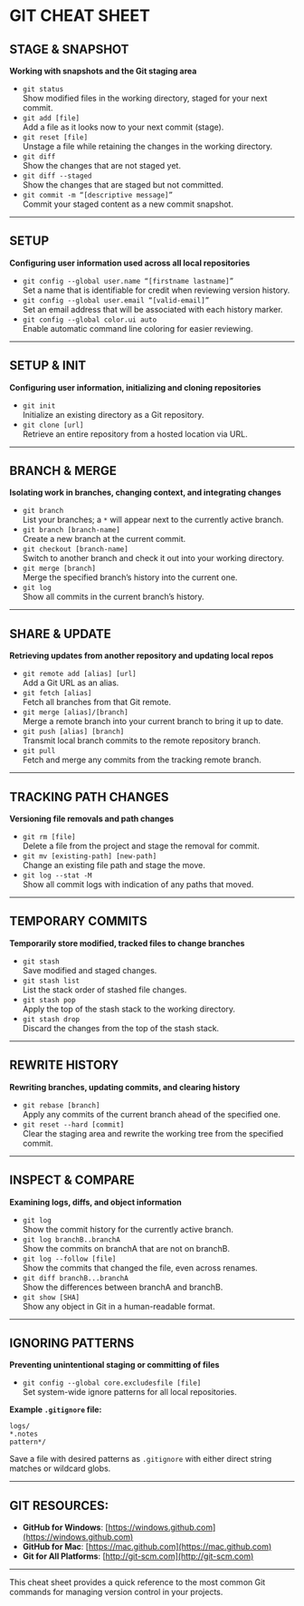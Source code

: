 
# GIT CHEAT SHEET

## STAGE & SNAPSHOT  
**Working with snapshots and the Git staging area**  
- `git status`  
  Show modified files in the working directory, staged for your next commit.
- `git add [file]`  
  Add a file as it looks now to your next commit (stage).
- `git reset [file]`  
  Unstage a file while retaining the changes in the working directory.
- `git diff`  
  Show the changes that are not staged yet.
- `git diff --staged`  
  Show the changes that are staged but not committed.
- `git commit -m “[descriptive message]”`  
  Commit your staged content as a new commit snapshot.

---

## SETUP  
**Configuring user information used across all local repositories**  
- `git config --global user.name “[firstname lastname]”`  
  Set a name that is identifiable for credit when reviewing version history.
- `git config --global user.email “[valid-email]”`  
  Set an email address that will be associated with each history marker.
- `git config --global color.ui auto`  
  Enable automatic command line coloring for easier reviewing.

---

## SETUP & INIT  
**Configuring user information, initializing and cloning repositories**  
- `git init`  
  Initialize an existing directory as a Git repository.
- `git clone [url]`  
  Retrieve an entire repository from a hosted location via URL.

---

## BRANCH & MERGE  
**Isolating work in branches, changing context, and integrating changes**  
- `git branch`  
  List your branches; a `*` will appear next to the currently active branch.
- `git branch [branch-name]`  
  Create a new branch at the current commit.
- `git checkout [branch-name]`  
  Switch to another branch and check it out into your working directory.
- `git merge [branch]`  
  Merge the specified branch’s history into the current one.
- `git log`  
  Show all commits in the current branch’s history.

---

## SHARE & UPDATE  
**Retrieving updates from another repository and updating local repos**  
- `git remote add [alias] [url]`  
  Add a Git URL as an alias.
- `git fetch [alias]`  
  Fetch all branches from that Git remote.
- `git merge [alias]/[branch]`  
  Merge a remote branch into your current branch to bring it up to date.
- `git push [alias] [branch]`  
  Transmit local branch commits to the remote repository branch.
- `git pull`  
  Fetch and merge any commits from the tracking remote branch.

---

## TRACKING PATH CHANGES  
**Versioning file removals and path changes**  
- `git rm [file]`  
  Delete a file from the project and stage the removal for commit.
- `git mv [existing-path] [new-path]`  
  Change an existing file path and stage the move.
- `git log --stat -M`  
  Show all commit logs with indication of any paths that moved.

---

## TEMPORARY COMMITS  
**Temporarily store modified, tracked files to change branches**  
- `git stash`  
  Save modified and staged changes.
- `git stash list`  
  List the stack order of stashed file changes.
- `git stash pop`  
  Apply the top of the stash stack to the working directory.
- `git stash drop`  
  Discard the changes from the top of the stash stack.

---

## REWRITE HISTORY  
**Rewriting branches, updating commits, and clearing history**  
- `git rebase [branch]`  
  Apply any commits of the current branch ahead of the specified one.
- `git reset --hard [commit]`  
  Clear the staging area and rewrite the working tree from the specified commit.

---

## INSPECT & COMPARE  
**Examining logs, diffs, and object information**  
- `git log`  
  Show the commit history for the currently active branch.
- `git log branchB..branchA`  
  Show the commits on branchA that are not on branchB.
- `git log --follow [file]`  
  Show the commits that changed the file, even across renames.
- `git diff branchB...branchA`  
  Show the differences between branchA and branchB.
- `git show [SHA]`  
  Show any object in Git in a human-readable format.

---

## IGNORING PATTERNS  
**Preventing unintentional staging or committing of files**  
- `git config --global core.excludesfile [file]`  
  Set system-wide ignore patterns for all local repositories.

**Example `.gitignore` file:**
```
logs/
*.notes
pattern*/
```
Save a file with desired patterns as `.gitignore` with either direct string matches or wildcard globs.

---

## GIT RESOURCES:
- **GitHub for Windows**: [https://windows.github.com](https://windows.github.com)  
- **GitHub for Mac**: [https://mac.github.com](https://mac.github.com)  
- **Git for All Platforms**: [http://git-scm.com](http://git-scm.com)

---

This cheat sheet provides a quick reference to the most common Git commands for managing version control in your projects.
